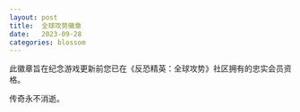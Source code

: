 ```yaml
---
layout: post
title:  全球攻势徽章
date:   2023-09-28
categories: blossom
---
```


此徽章旨在纪念游戏更新前您已在《反恐精英：全球攻势》社区拥有的忠实会员资格。

传奇永不消逝。